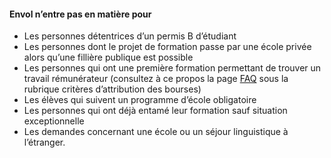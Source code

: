 #### Envol n’entre pas en matière pour

* Les personnes détentrices d’un permis B d’étudiant
* Les personnes dont le projet de formation passe par une école privée alors qu’une fillière publique est possible
* Les personnes qui ont une première formation permettant de trouver un travail rémunérateur (consultez à ce propos la page [FAQ](https://association-envol.info/faq) sous la rubrique critères d’attribution des bourses)
* Les élèves qui suivent un programme d’école obligatoire
* Les personnes qui ont déjà entamé leur formation sauf situation exceptionnelle
* Les demandes concernant une école ou un séjour linguistique à l’étranger.

